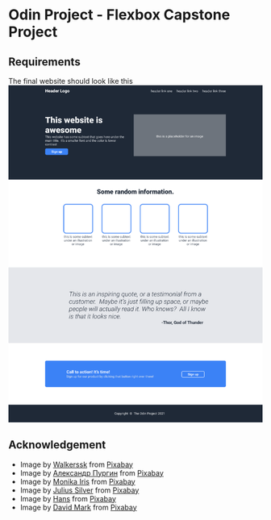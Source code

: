 # Odin Project - Flexbox Capstone Project

## Requirements
The final website should look like this
![img](requirements/01.png)

## Acknowledgement
* Image by [Walkerssk](https://pixabay.com/users/walkerssk-1409366/?utm_source=link-attribution&utm_medium=referral&utm_campaign=image&utm_content=1899264) from [Pixabay](https://pixabay.com//?utm_source=link-attribution&utm_medium=referral&utm_campaign=image&utm_content=1899264)
* Image by [Александр Пургин](https://pixabay.com/users/purgin_alexandr-16861719/?utm_source=link-attribution&amp;utm_medium=referral&amp;utm_campaign=image&amp;utm_content=7628754) from [Pixabay](https://pixabay.com//?utm_source=link-attribution&amp;utm_medium=referral&amp;utm_campaign=image&amp;utm_content=7628754)
* Image by [Monika Iris](https://pixabay.com/users/monikairis-1290892/?utm_source=link-attribution&utm_medium=referral&utm_campaign=image&utm_content=3161063) from [Pixabay](https://pixabay.com//?utm_source=link-attribution&utm_medium=referral&utm_campaign=image&utm_content=3161063)
* Image by [Julius Silver](https://pixabay.com/users/julius_silver-4371822/?utm_source=link-attribution&utm_medium=referral&utm_campaign=image&utm_content=3033448) from [Pixabay](https://pixabay.com//?utm_source=link-attribution&utm_medium=referral&utm_campaign=image&utm_content=3033448)
* Image by [Hans](https://pixabay.com/users/hans-2/?utm_source=link-attribution&utm_medium=referral&utm_campaign=image&utm_content=1959229) from [Pixabay](https://pixabay.com//?utm_source=link-attribution&utm_medium=referral&utm_campaign=image&utm_content=1959229)
* Image by [David Mark](https://pixabay.com/users/12019-12019/?utm_source=link-attribution&utm_medium=referral&utm_campaign=image&utm_content=2301040) from [Pixabay](https://pixabay.com//?utm_source=link-attribution&utm_medium=referral&utm_campaign=image&utm_content=2301040)